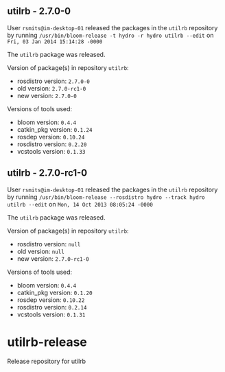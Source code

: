 ## utilrb - 2.7.0-0

User `rsmits@im-desktop-01` released the packages in the `utilrb` repository by running `/usr/bin/bloom-release -t hydro -r hydro utilrb --edit` on `Fri, 03 Jan 2014 15:14:28 -0000`

The `utilrb` package was released.

Version of package(s) in repository `utilrb`:
- rosdistro version: `2.7.0-0`
- old version: `2.7.0-rc1-0`
- new version: `2.7.0-0`

Versions of tools used:
- bloom version: `0.4.4`
- catkin_pkg version: `0.1.24`
- rosdep version: `0.10.24`
- rosdistro version: `0.2.20`
- vcstools version: `0.1.33`


## utilrb - 2.7.0-rc1-0

User `rsmits@im-desktop-01` released the packages in the `utilrb` repository by running `/usr/bin/bloom-release --rosdistro hydro --track hydro utilrb --edit` on `Mon, 14 Oct 2013 08:05:24 -0000`

The `utilrb` package was released.

Version of package(s) in repository `utilrb`:
- rosdistro version: `null`
- old version: `null`
- new version: `2.7.0-rc1-0`

Versions of tools used:
- bloom version: `0.4.4`
- catkin_pkg version: `0.1.20`
- rosdep version: `0.10.22`
- rosdistro version: `0.2.14`
- vcstools version: `0.1.31`


utilrb-release
==============

Release repository for utilrb
